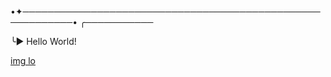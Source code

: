 •✦──────────────────────────────────────────────────────────•
╭───────────

╰► Hello World!

 <div>
<a href="https://instagram.com/luise.lizie?igshid=OGQ5ZDc2ODk2ZA==" target="_black">img lo
